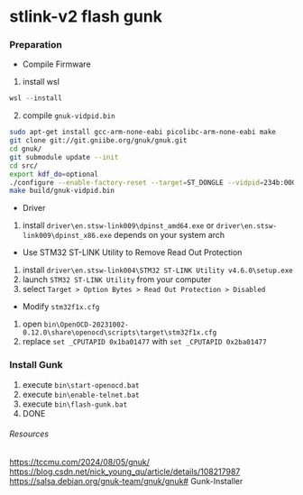# stlink-v2 flash gunk  

### Preparation  
- Compile Firmware
1. install wsl
```powershell
wsl --install
```
2. compile `gnuk-vidpid.bin`
```bash
sudo apt-get install gcc-arm-none-eabi picolibc-arm-none-eabi make
git clone git://git.gniibe.org/gnuk/gnuk.git
cd gnuk/
git submodule update --init
cd src/
export kdf_do=optional
./configure --enable-factory-reset --target=ST_DONGLE --vidpid=234b:0000 --enable-certdo
make build/gnuk-vidpid.bin
```

- Driver
1. install `driver\en.stsw-link009\dpinst_amd64.exe` or `driver\en.stsw-link009\dpinst_x86.exe` depends on your system arch

- Use STM32 ST-LINK Utility to Remove Read Out Protection
1. install `driver\en.stsw-link004\STM32 ST-LINK Utility v4.6.0\setup.exe`
2. launch `STM32 ST-LINK Utility` from your computer
3. select `Target > Option Bytes > Read Out Protection > Disabled`

- Modify `stm32f1x.cfg`
1. open `bin\OpenOCD-20231002-0.12.0\share\openocd\scripts\target\stm32f1x.cfg`
2. replace `set _CPUTAPID 0x1ba01477` with `set _CPUTAPID 0x2ba01477`

### Install Gunk
1. execute `bin\start-openocd.bat`
2. execute `bin\enable-telnet.bat`
3. execute `bin\flash-gunk.bat`
4. DONE

###### Resources
https://tccmu.com/2024/08/05/gnuk/
https://blog.csdn.net/nick_young_qu/article/details/108217987
https://salsa.debian.org/gnuk-team/gnuk/gnuk#   G u n k - I n s t a l l e r 
 
 